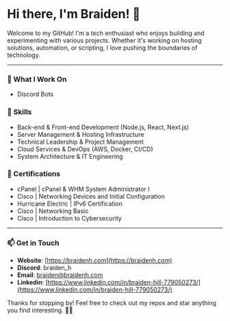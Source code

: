 # Hi there, I'm Braiden! 👋

Welcome to my GitHub! I'm a tech enthusiast who enjoys building and experimenting with various projects. Whether it's working on hosting solutions, automation, or scripting, I love pushing the boundaries of technology.

---

### 🚀 What I Work On
- Discord Bots

### 🌟 Skills
- Back-end & Front-end Development (Node.js, React, Next.js)
- Server Management & Hosting Infrastructure
- Technical Leadership & Project Management
- Cloud Services & DevOps (AWS, Docker, CI/CD)
- System Architecture & IT Engineering

### 🌟 Certifications
- cPanel | cPanel & WHM System Administrator I
- Cisco | Networking Devices and Initial Configuration
- Hurricane Electric | IPv6 Certification
- Cisco | Networking Basic
- Cisco | Introduction to Cybersecurity

---

### 📫 Get in Touch
- **Website**: [https://braidenh.com](https://braidenh.com)
- **Discord**: braiden_h
- **Email**: [braiden@braidenh.com](mailto:braiden@braidenh.com)
- **Linkedin**: [https://www.linkedin.com/in/braiden-hill-779050273/](https://www.linkedin.com/in/braiden-hill-779050273/)

Thanks for stopping by! Feel free to check out my repos and star anything you find interesting. 🚀✨
